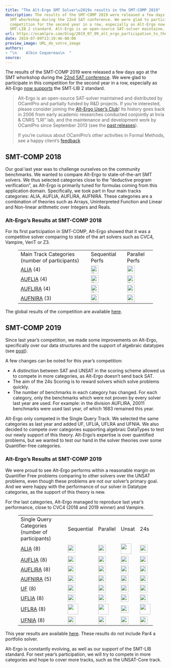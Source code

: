 ```yaml
---
title: "The Alt-Ergo SMT Solver\u2019s results in the SMT-COMP 2019"
description: The results of the SMT-COMP 2019 were released a few days ago at the
  SMT whorkshop during the 22nd SAT conference. We were glad to participate in this
  competition for the second year in a row, especially as Alt-Ergo now supports the
  SMT-LIB 2 standard. Alt-Ergo is an open-source SAT-solver maintaine...
url: https://ocamlpro.com/blog/2019_07_09_alt_ergo_participation_to_the_smt_comp_2019
date: 2019-07-09T13:19:46-00:00
preview_image: URL_de_votre_image
authors:
- "\n    Albin Coquereau\n  "
source:
---
```


<p>The results of the SMT-COMP 2019 were released a few days ago at the SMT whorkshop during the <a href="http://smt2019.galois.com/">22nd SAT conference</a>. We were glad to participate in this competition for the second year in a row, especially as Alt-Ergo <a href="https://ocamlpro.com/blog/2019_02_11_whats-new-for-alt-ergo-in-2018-here-is-a-recap">now supports</a> the SMT-LIB 2 standard.</p>
<blockquote>
<p>Alt-Ergo is an open-source SAT-solver maintained and distributed by OCamlPro and partially funded by R&amp;D projects. If you&rsquo;re interested, please consider joining the <a href="https://alt-ergo.ocamlpro.com/#club">Alt-Ergo User&rsquo;s Club</a>! Its history goes back in 2006 from early academic researches conducted conjointly at Inria &amp; CNRS &ldquo;LRI&rdquo; lab, and the maintenance and development work by OCamlPro since September 2013 (see the <a href="https://alt-ergo.ocamlpro.com/#releases">past releases</a>).</p>
<p>If you&rsquo;re curious about OCamlPro&rsquo;s other activities in Formal Methods, see a happy client&rsquo;s <a href="https://ocamlpro.com/#mitsubishi-merce">feedback</a></p>
</blockquote>
<h2>SMT-COMP 2018</h2>
<p>Our goal last year was to challenge ourselves on the community benchmarks. We wanted to compare Alt-Ergo to state-of-the-art SMT solvers. We thus selected categories close to the &ldquo;deductive program verification&rdquo;, as Alt-Ergo is primarily tuned for formulas coming from this application domain. Specifically, we took part in four main tracks categories: ALIA, AUFLIA, AUFLIRA, AUFNIRA. These categories are a combination of theories such as Arrays, Uninterpreted Function and Linear and Non-linear arithmetic over Integers and Reals.</p>
<h3>Alt-Ergo&rsquo;s Results at SMT-COMP 2018</h3>
<p>For its first participation in SMT-COMP, Alt-Ergo showed that it was a competitive solver comparing to state of the art solvers such as CVC4, Vampire, VeriT or Z3.</p>
<figure class="wp-block-table">
  <table>
    <tbody>
      <tr>
        <td>Main Track Categories (number of participants)</td>
	<td>Sequential Perfs</td>
	<td>Parallel Perfs</td>
      </tr>
      <tr>
        <td><a href="http://smtcomp.sourceforge.net/2018/results-ALIA.shtml?v=1531410683">ALIA</a> (4)</td>
	<td><img src="https://ocamlpro.com/blog/assets/img/icon_silver.png" alt="2nd place" width="24" height="24"/></td>
	<td><img src="https://ocamlpro.com/blog/assets/img/icon_bronze.png" alt="" width="24" height="24"/></td>
      </tr>
      <tr>
        <td><a href="http://smtcomp.sourceforge.net/2018/results-AUFLIA.shtml?v=1531410683">AUFLIA</a> (4)</td>
	<td><img src="https://ocamlpro.com/blog/assets/img/icon_silver.png" alt="2nd place" width="24" height="24"/></td>
	<td><img src="https://ocamlpro.com/blog/assets/img/icon_silver.png" alt="2nd place" width="24" height="24"/></td>
      </tr>
      <tr>
        <td><a href="http://smtcomp.sourceforge.net/2018/results-AUFLIRA.shtml?v=1531410683">AUFLIRA</a> (4)</td>
	<td><img src="https://ocamlpro.com/blog/assets/img/icon_silver.png" alt="2nd place" width="24" height="24"/></td>
	<td><img src="https://ocamlpro.com/blog/assets/img/icon_bronze.png" alt="" width="24" height="24"/></td>
      </tr>
      <tr>
        <td><a href="http://smtcomp.sourceforge.net/2018/results-AUFNIRA.shtml?v=1531410683">AUFNIRA</a> (3)</td>
	<td><img src="https://ocamlpro.com/blog/assets/img/icon_bronze.png" alt="" width="24" height="24"/></td>
	<td><img src="https://ocamlpro.com/blog/assets/img/icon_bronze.png" alt="" width="24" height="24"/></td>
      </tr>
    </tbody>
  </table>
</figure>
<p>The global results of the competition are available <a href="http://smtcomp.sourceforge.net/2018/results-toc.shtml">here</a>.</p>
<h2>SMT-COMP 2019</h2>
<p>Since last year&rsquo;s competition, we made some improvements on Alt-Ergo, specifically over our data structures and the support of algebraic datatypes (see <a href="http://ocamlpro.com/2019/02/11/whats-new-for-alt-ergo-in-2018-here-is-a-recap">post</a>).</p>
<p>A few changes can be noted for this year&rsquo;s competition:</p>
<ul>
<li>A distinction between SAT and UNSAT in the scoring scheme allowed us to compete in more categories, as Alt-Ergo doesn&rsquo;t send back SAT.</li><li>The aim of the 24s Scoring is to reward solvers which solve problems quickly.
</li>
<li>The number of benchmarks in each category has changed. For each category, only the benchmarks which were not proven by every solver last year are used. For example: in the division AUFLIRA, 20011 benchmarks were used last year, of which 1683 remained this year.</li>

</ul>
<p>Alt-Ergo only competed in the Single Query Track. We selected the same categories as last year and added UF, UFLIA, UFLRA and UFNIA. We also decided to compete over categories supporting algebraic DataTypes to test our newly support of this theory. Alt-Ergo&rsquo;s expertise is over quantified problems, but we wanted to test our hand in the solver theories over some Quantifier-free categories.</p>
<h3>Alt-Ergo&rsquo;s Results at SMT-COMP 2019</h3>
<p>We were proud to see Alt-Ergo performs within a reasonable margin on Quantifier Free problems comparing to other solvers over the UNSAT problems, even though these problems are not our solver&rsquo;s primary goal. And we were happy with the performance of our solver in Datatype categories, as the support of this theory is new.</p>
<p>For the last categories, Alt-Ergo managed to reproduce last year&rsquo;s performance, close to CVC4 (2018 and 2019 winner) and Vampire.</p>
<figure class="wp-block-table">
  <table>
    <tbody>
      <tr>
        <td>Single Query Categories<br/>(number of participants)</td>
	<td>Sequential</td>
	<td>Parallel</td>
	<td>Unsat</td>
	<td>24s</td>
      </tr>
      <tr>
        <td><a href="https://smt-comp.github.io/2019/results/alia-single-query">ALIA</a> (8)</td>
	<td><img src="https://ocamlpro.com/blog/assets/img/icon_bronze.png" alt="" width="24" height="24"/></td>
	<td><img src="https://ocamlpro.com/blog/assets/img/icon_bronze.png" alt="" width="24" height="24"/></td>
	<td><img src="https://ocamlpro.com/blog/assets/img/icon_gold.png" alt="" width="33" height="33"/></td>
	<td><img src="https://ocamlpro.com/blog/assets/img/icon_silver.png" alt="" width="24" height="24"/></td>
      </tr>
      <tr>
        <td><a href="https://smt-comp.github.io/2019/results/auflia-single-query">AUFLIA</a> (8)</td>
      	<td><img src="https://ocamlpro.com/blog/assets/img/icon_bronze.png" alt="" width="24" height="24"/></td>
	<td><img src="https://ocamlpro.com/blog/assets/img/icon_bronze.png" alt="" width="24" height="24"/></td>
	<td><img src="https://ocamlpro.com/blog/assets/img/icon_bronze.png" alt="" width="24" height="24"/></td>
	<td><img src="https://ocamlpro.com/blog/assets/img/icon_bronze.png" alt="" width="24" height="24"/></td>
      </tr>
      <tr>
        <td><a href="https://smt-comp.github.io/2019/results/auflira-single-query">AUFLIRA</a> (8)</td>
	<td><img src="https://ocamlpro.com/blog/assets/img/icon_bronze.png" alt="" width="24" height="24"/></td>
	<td><img src="https://ocamlpro.com/blog/assets/img/icon_bronze.png" alt="" width="24" height="24"/></td>
	<td><img src="https://ocamlpro.com/blog/assets/img/icon_bronze.png" alt="" width="24" height="24"/></td>
	<td><img src="https://ocamlpro.com/blog/assets/img/icon_bronze.png" alt="" width="24" height="24"/></td>
      </tr>
      <tr>
        <td><a href="https://smt-comp.github.io/2019/results/aufnira-single-query">AUFNIRA</a> (5)</td>
	<td><img src="https://ocamlpro.com/blog/assets/img/icon_bronze.png" alt="" width="24" height="24"/></td>
	<td><img src="https://ocamlpro.com/blog/assets/img/icon_bronze.png" alt="" width="24" height="24"/></td>
	<td><img src="https://ocamlpro.com/blog/assets/img/icon_bronze.png" alt="" width="24" height="24"/></td>
	<td><img src="https://ocamlpro.com/blog/assets/img/icon_silver.png" alt="" width="24" height="24"/></td>
      </tr>
      <tr>
        <td><a href="https://smt-comp.github.io/2019/results/uf-single-query">UF</a> (8)</td>
	<td><img src="http://ocamlpro.com/wp-content/uploads/2019/07/Copper.png" alt="" width="24" height="24"/></td>
	<td><img src="http://ocamlpro.com/wp-content/uploads/2019/07/Copper.png" alt="" width="24" height="24"/></td>
	<td><img src="http://ocamlpro.com/wp-content/uploads/2019/07/Copper.png" alt="" width="24" height="24"/></td>
	<td><img src="http://ocamlpro.com/wp-content/uploads/2019/07/Copper.png" alt="" width="24" height="24"/></td>
      </tr>
      <tr>
	<td><a href="https://smt-comp.github.io/2019/results/uflia-single-query">UFLIA</a> (8)</td>
	<td><img src="http://ocamlpro.com/wp-content/uploads/2019/07/Copper.png" alt="" width="24" height="24"/></td>
	<td><img src="http://ocamlpro.com/wp-content/uploads/2019/07/Copper.png" alt="" width="24" height="24"/></td>
	<td><img src="http://ocamlpro.com/wp-content/uploads/2019/07/Copper.png" alt="" width="24" height="24"/></td>
	<td><img src="https://ocamlpro.com/blog/assets/img/icon_bronze.png" alt="" width="24" height="24"/></td>
      </tr>
      <tr>
	<td><a href="https://smt-comp.github.io/2019/results/uflra-single-query">UFLRA</a> (8)</td>
	<td><img src="https://ocamlpro.com/blog/assets/img/icon_gold.png" alt="" width="33" height="33"/></td>
	<td><img src="https://ocamlpro.com/blog/assets/img/icon_gold.png" alt="" width="33" height="33"/></td>
	<td><img src="https://ocamlpro.com/blog/assets/img/icon_bronze.png" alt="" width="24" height="24"/></td>
	<td><img src="https://ocamlpro.com/blog/assets/img/icon_gold.png" alt="" width="33" height="33"/></td>
      </tr>
      <tr>
	<td><a href="https://smt-comp.github.io/2019/results/ufnia-single-query">UFNIA</a> (8)</td>
	<td><img src="https://ocamlpro.com/blog/assets/img/icon_bronze.png" alt="" width="24" height="24"/></td>
	<td><img src="https://ocamlpro.com/blog/assets/img/icon_bronze.png" alt="" width="24" height="24"/></td>
	<td><img src="https://ocamlpro.com/blog/assets/img/icon_bronze.png" alt="" width="24" height="24"/></td>
	<td><img src="https://ocamlpro.com/blog/assets/img/icon_bronze.png" alt="" width="24" height="24"/></td>
      </tr>
    </tbody>
  </table>
</figure>
<p>This year results are available <a href="https://smt-comp.github.io/2019/results.html">here</a>. These results do not include Par4 a portfolio solver.</p>
<p>Alt-Ergo is constantly evolving, as well as our support of the SMT-LIB standard. For next year&rsquo;s participation, we will try to compete in more categories and hope to cover more tracks, such as the UNSAT-Core track.</p>
<p><img src="https://ocamlpro.com/assets/img/logo_altergo.png" alt=""/></p>

